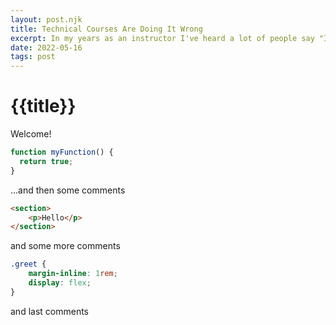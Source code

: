 ```yaml
---
layout: post.njk
title: Technical Courses Are Doing It Wrong
excerpt: In my years as an instructor I've heard a lot of people say "I learn by doing". What they don't realize is how bad they end up at debugging.
date: 2022-05-16
tags: post
---
```


# {{title}}

Welcome!

```js
function myFunction() {
  return true;
}
```

...and then some comments

```html
<section>
    <p>Hello</p>
</section>
```

and some more comments

```css
.greet {
    margin-inline: 1rem;
    display: flex;
}
```

and last comments